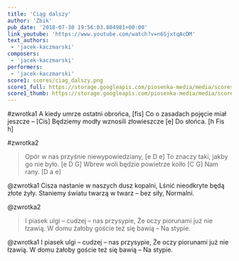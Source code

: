 ```yaml
---
title: 'Ciąg dalszy'
author: 'Zbik'
pub_date: '2018-07-30 19:56:03.804981+00:00'
link_youtube: 'https://www.youtube.com/watch?v=n6SjxtqAcDM'
text_authors:
 - 'jacek-kaczmarski'
composers:
 - 'jacek-kaczmarski'
performers:
 - 'jacek-kaczmarski'
score1: scores/ciag_dalszy.png
score1_full: https://storage.googleapis.com/piosenka-media/media/scores/ciag_dalszy.png
score1_thumb: https://storage.googleapis.com/piosenka-media/media/scores/ciag_dalszy.png.180x0_q85_upscale.png
---
```


#zwrotka1
A kiedy umrze ostatni obrońca, [fis]
Co o zasadach pojęcie miał jeszcze – [Cis]
Będziemy modły wznosili złowieszcze [e]
Do słońca. [h Fis h]

#zwrotka2
>Opór w nas przyśnie niewypowiedziany, [e D e]
>To znaczy taki, jakby go nie było. [e D G]
>Wbrew woli będzie powietrze koiło [C G]
>Nam rany. [D a e]

@zwrotka1
Cisza nastanie w naszych dusz kopalni,
Lśnić nieodkryte będą złote żyły.
Staniemy światu twarzą w twarz – bez siły,
Normalni.

@zwrotka2
>I piasek ulgi – cudzej – nas przysypie,
>Że oczy piorunami już nie łzawią.
>W domu żałoby goście też się bawią –
>Na stypie.

@zwrotka1
I piasek ulgi – cudzej – nas przysypie,
Że oczy piorunami już nie łzawią.
W domu żałoby goście też się bawią –
Na stypie.